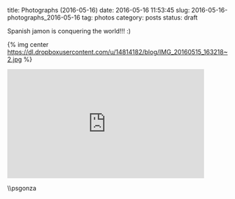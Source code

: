 title: Photographs (2016-05-16)
date: 2016-05-16 11:53:45
slug: 2016-05-16-photographs_2016-05-16
tag: photos
category: posts
status: draft 


Spanish jamon is conquering the world!!! :)

{% img center https://dl.dropboxusercontent.com/u/14814182/blog/IMG_20160515_163218~2.jpg %}

<iframe width="450" height="250" frameborder="0" style="border:0" src="https://www.google.com/maps/embed/v1/place?key=AIzaSyCNvAi6WvwiI7MAceB5K6azFDIy9WoOvos&q=35.65030286111111,139.72087094444444&zoom=18" allowfullscreen></iframe>

\\\psgonza
